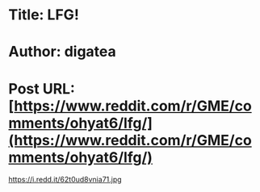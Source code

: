 # Title: LFG!
# Author: digatea
# Post URL: [https://www.reddit.com/r/GME/comments/ohyat6/lfg/](https://www.reddit.com/r/GME/comments/ohyat6/lfg/)


https://i.redd.it/62t0ud8vnia71.jpg